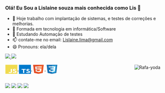 ### Olá! Eu Sou a Lislaine souza mais conhecida como Lis 👋

- 🔭 Hoje trabalho com implantação de sistemas, e testes de correções e melhorias.
- 🌱 Formada em tecnologia em informática/Software
- 📖 Estudando Automação de testes
- 📫 contate-me no email: Lislaine.lima@gmail.com
- 😄 Pronouns: ela/dela

<div>
  <a href="https://github.com/Lislaine-souza">
  <img height="180em" src="https://github-readme-stats.vercel.app/api?username=Lislaine-souza&show_icons=true&theme=dracula&include_all_commits=true&count_private=true"/>
  <img height="180em" src="https://github-readme-stats.vercel.app/api/top-langs/?username=Lislaine-souza&layout=compact&langs_count=7&theme=dracula"/>
</div>

  <div style="display: inline_block"><br>
  <img align="center" alt="Lis-Js" height="30" width="40" src="https://raw.githubusercontent.com/devicons/devicon/master/icons/javascript/javascript-plain.svg">
  <img align="center" alt="Lis-Ts" height="30" width="40" src="https://raw.githubusercontent.com/devicons/devicon/master/icons/typescript/typescript-plain.svg">
  <img align="center" alt="Lis-HTML" height="30" width="40" src="https://raw.githubusercontent.com/devicons/devicon/master/icons/html5/html5-original.svg">
  <img align="center" alt="Lis-CSS" height="30" width="40" src="https://raw.githubusercontent.com/devicons/devicon/master/icons/css3/css3-original.svg">
  <img align="right" alt="Rafa-yoda" src="https://cdn.discordapp.com/attachments/795358919417397249/825430589581688872/hi.gif">   
</div>
  
  ##
  
 <div>
  <a href="https://instagram.com/lis._lila/" target="_blank"><img src="https://img.shields.io/badge/-Instagram-%23E4405F?style=for-the-badge&logo=instagram&logoColor=white" target="_blank"></a> 
    <a href="https://www.linkedin.com/in/lislaine-s-lima-929832215/" target="_blank"><img src="https://img.shields.io/badge/-LinkedIn-%230077B5?style=for-the-badge&logo=linkedin&logoColor=white" target="_blank"></a> 
   <a href = "mailto:Lislaine.lima@gmail.com"><img src="https://img.shields.io/badge/-Gmail-%23333?style=for-the-badge&logo=gmail&logoColor=white" target="_blank"></a>
   <a href="https://discord.gg/Lis#8438" target="_blank"><img src="https://img.shields.io/badge/Discord-7289DA?style=for-the-badge&logo=discord&logoColor=white" target="_blank"></a>
 </div>
